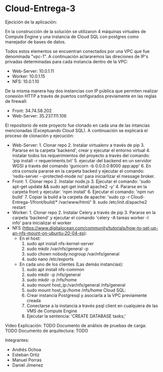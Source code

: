 # Cloud-Entrega-3

Ejecición de la aplicación:

En la construcción de la solución se utilizaron 4 máquinas virtuales de Compute Engine y una instancia de Cloud SQL con postgres como manejador de bases de datos.

Todos estos elementos se encuentran conectados por una VPC que fue denominada "vpc-1". A continuación aclararemos las direciones de IP's privadas determinadas para cada instancia dentro de la VPC:
- Web-Server: 10.0.1.11
- Worker: 10.0.1.15
- NFS: 10.0.1.10

De la misma manera hay dos instancias con IP pública que permiten realizar conexión HTTP a través de puertos configurados previamente en las reglas de firewall:
- Front: 34.74.58.202
- Web-Server: 35.237.111.106

El repositorio de este proyecto fue clonado en cada una de las intancias mencionadas (Exceptuando Cloud SQL). A continuación se explicará el proceso de clonación y ejecución:
- Web-Server: 
        1. Clonar repo
        2. Instalar virtualenv a través de pip
        3. Pararse en la carpeta 'backend', crear y ejecutar el entorno virtual
        4. instalar todos los requerimientos del proyecto a través del comando: 'pip install -r requeriments.txt'
        5. ejecutar del backend en un servidor WGSI a través del comando 'gunicorn -b 0.0.0.0:8000 app:app'
        6. En otra consola pararse en la carpeta backed y ejecutar el comando: 'redis-server --protected-mode no' para iniciarlizar el message broker.
- Front:
      1. Clonar repo
      2. Instalar node.js
      3. Ejecutar el comando: 'sudo apt-get update && sudo apt-get install apache2 -y'
      4. Pararse en la carpeta front y ejecutar: 'npm install'
      6. Ejecutar el comando: 'npm run build'
      7. Copiar la build a la carpeta de apache: 'sudo cp -r Cloud-Entrega-1/front/build/* /var/www/html/'
      9. sudo /etc/init.d/apache2 restart
- Worker: 
      1. Clonar repo
      2. Instalar Celery a través de pip
      3. Pararse en la carpeta 'backend' y ejecutar el comando 'celery -A tareas worker -l info' para inicializar el worker
- NFS (https://www.digitalocean.com/community/tutorials/how-to-set-up-an-nfs-mount-on-ubuntu-20-04-es):
    - En el host: 
        1. sudo apt install nfs-kernel-server
        2. sudo mkdir /var/nfs/general -p
        3. sudo chown nobody:nogroup /var/nfs/general
        4. sudo nano /etc/exports
    - En cada uno de los clientes (Las demás instancias): 
        1. sudo apt install nfs-common
        2. sudo mkdir -p /nfs/general
        3. sudo mkdir -p /nfs/home
        4. sudo mount host_ip:/var/nfs/general /nfs/general
        5. sudo mount host_ip:/home /nfs/home
Cloud SQL:
      1. Crear instancia Postgresql y asociarla a la VPC previamente creada
      2. Conectarse a la instancia a través psql client en cualquiera de las VMS de Compute Engine
      3. Ejecutar la sentencia: 'CREATE DATABASE tasks;'
   

Video Explicación: TODO
Documento de análisis de pruebas de carga: TODO
Documento de arquitectura: TODO

Integrantes: 

- Andrés Ochoa 
- Esteban Ortiz
- Manuel Porras
- Daniel Jimenez
